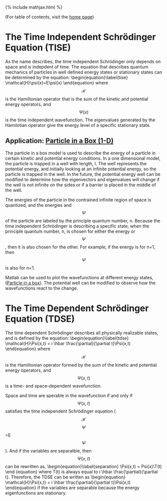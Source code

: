{% include mathjax.html %}

(For table of contents, visit the [home page](/README.md))

# The Time Independent Schrödinger Equation (TISE)

As the name describes, the time independent Schrödinger only depends on space and is indepdent of time. The equation that describes quantum mechanics of particles in well defined energy states or stationary states can be determined by the equation:
  \begin{equation}\label{tise}
    \mathcal{H}\psi(x)=E\psi(x)
\end{equation}
where $$\mathcal{H}$$ is the Hamiltonian operator that is the sum of the kinetic and potential energy operators, and $$\Psi(x)$$ is the time independent wavefunction. The eigenvalues generated by the Hamilotian operator give the energy level of a specific stationary state.


## Application: [Particle in a Box (1-D)](PIB.md)

The particle in a box model is used to describe the energy of a particle in certain kinetic and potential energy conditions. In a one dimensional model, the particle is trapped in a well with length, l. The well represents the potential energy, and initially looking at an infinite potential energy, so the particle is trapped in the well. In the future, the potential energy well can be modified to determine how the eigenvectors and eigenvalues will change if the well is not infinite on the sides or if a barrier is placed in the middle of the well. 

The energies of the particle in the contrained infinite region of space is quantized, and the energies and $$\Psi$$ of the particle are labeled by the principle quantum number, n. Because the time independent Schrödinger is describing a specific state, when the principle quantum number, n, is chosen for either the energy or $$\Psi$$, then it is also chosen for the other. For example, if the energy is for n=1, then $$\Psi$$ is also for n=1.

Matlab can be used to plot the wavefunctions at different energy states, ([Particle in a box](PIB5.m)). The potential well can be modified to observe how the wavefunctions react to the change. 

# The Time Dependent Schrödinger Equation (TDSE)

The time dependent Schrödinger describes all physically realizable states, and is defined by the equation:
\begin{equation}\label{tdse}
\mathcal{H}\Psi(x,t) = i \hbar \frac{\partial}{\partial t}\Psi(x,t)
\end{equation}
where $$\mathcal{H}$$ is the Hamiltonian operator formed by the sum of the kinetic and potential energy operators, and  $$\Psi(x,t)$$ is a time- and space-dependent wavefunction.

Space and time are sperable in the wavefunction if and only if $$\Psi(x,t)$$ satisfies the time independent Schrödinger equation ($$\mathcal{H}$$$$\Psi$$=E$$\Psi$$). And if the variables are separatble, then $$\Psi(x,t)$$ can be rewritten as,
\begin{equation}\label{separation}
\Psi(x,t) = Psi(x)\T(t)
\end {equation}
where T(t) is always equal to i \hbar \frac{\partial}{\partial t}.
Therefore, the TDSE can be written as 
\begin{equation}
  \mathcal{H}\Psi(x,t) = i \hbar \frac{\partial}{\partial t}\Psi(x,t)
  \end{equation}
if the variables are separable because the energy eigenfunctions are stationary.

